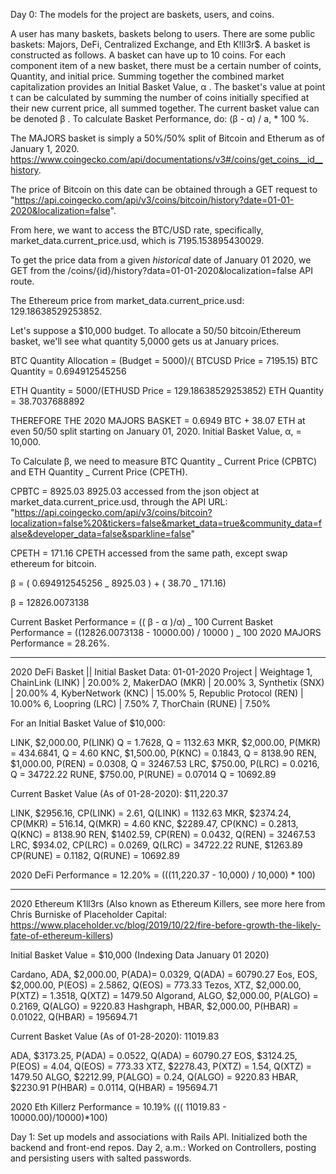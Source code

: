 Day 0: The models for the project are baskets, users, and coins.

A user has many baskets, baskets belong to users.
There are some public baskets: Majors, DeFi, Centralized Exchange, and Eth K!ll3r\$.
A basket is constructed as follows.
A basket can have up to 10 coins. For each component item of a new basket, there must be a certain number of coints, Quantity, and initial price. Summing together the combined market capitalization provides an Initial Basket Value, α . The basket's value at point t can be calculated by summing the number of coins initially specified at their new current price, all summed together. The current basket value can be denoted β . To calculate Basket Performance, do: (β - α) / a, \* 100 %.

The MAJORS basket is simply a 50%/50% split of Bitcoin and Etherum as of January 1, 2020. https://www.coingecko.com/api/documentations/v3#/coins/get_coins__id__history.

The price of Bitcoin on this date can be obtained through a GET request to "https://api.coingecko.com/api/v3/coins/bitcoin/history?date=01-01-2020&localization=false".

From here, we want to access the BTC/USD rate, specifically, market_data.current_price.usd, which is 7195.153895430029.

To get the price data from a given _historical_ date of January 01 2020, we GET from the /coins/{id}/history?data=01-01-2020&localization=false API route.

The Ethereum price from market_data.current_price.usd: 129.18638529253852.

Let's suppose a \$10,000 budget. To allocate a 50/50 bitcoin/Ethereum basket, we'll see what quantity 5,0000 gets us at January prices.

BTC Quantity Allocation = (Budget = 5000)/( BTCUSD Price = 7195.15)
BTC Quantity = 0.694912545256

ETH Quantity = 5000/(ETHUSD Price = 129.18638529253852)
ETH Quantity = 38.7037688892

THEREFORE THE 2020 MAJORS BASKET = 0.6949 BTC + 38.07 ETH at even 50/50 split starting on January 01, 2020. Initial Basket Value, α, = 10,000.

To Calculate β, we need to measure BTC Quantity _ Current Price (CPBTC) and ETH Quantity _ Current Price (CPETH).

CPBTC = 8925.03
8925.03 accessed from the json object at market_data.current_price.usd, through the API URL: "https://api.coingecko.com/api/v3/coins/bitcoin?localization=false%20&tickers=false&market_data=true&community_data=false&developer_data=false&sparkline=false"

CPETH = 171.16
CPETH accessed from the same path, except swap ethereum for bitcoin.

β = ( 0.694912545256 _ 8925.03 ) + ( 38.70 _ 171.16)

β = 12826.0073138

Current Basket Performance = (( β - α )/α) _ 100
Current Basket Performance = ((12826.0073138 - 10000.00) / 10000 ) _ 100
2020 MAJORS Performance = 28.26%.

---

2020 DeFi Basket || Initial Basket Data: 01-01-2020
Project | Weightage
1, ChainLink (LINK) | 20.00%
2, MakerDAO (MKR) | 20.00%
3, Synthetix (SNX) | 20.00%
4, KyberNetwork (KNC) | 15.00%
5, Republic Protocol (REN) | 10.00%
6, Loopring (LRC) | 7.50%
7, ThorChain (RUNE) | 7.50%

For an Initial Basket Value of \$10,000:

LINK, $2,000.00, P(LINK) Q = 1.7628, Q = 1132.63
MKR, $2,000.00, P(MKR) = 434.6841, Q = 4.60
KNC, $1,500.00, P(KNC) = 0.1843, Q = 8138.90
REN, $1,000.00, P(REN) = 0.0308, Q = 32467.53
LRC, $750.00, P(LRC) = 0.0216, Q = 34722.22
RUNE, $750.00, P(RUNE) = 0.07014 Q = 10692.89

Current Basket Value (As of 01-28-2020): \$11,220.37

LINK, $2956.16, CP(LINK) = 2.61, Q(LINK) = 1132.63
MKR, $2374.24, CP(MKR) = 516.14, Q(MKR) = 4.60
KNC, $2289.47, CP(KNC) = 0.2813, Q(KNC) = 8138.90
REN, $1402.59, CP(REN) = 0.0432, Q(REN) = 32467.53
LRC, $934.02, CP(LRC) = 0.0269, Q(LRC) = 34722.22
RUNE, $1263.89 CP(RUNE) = 0.1182, Q(RUNE) = 10692.89

2020 DeFi Performance = 12.20% = (((11,220.37 - 10,000) / 10,000) \* 100)

---

2020 Ethereum K1ll3rs (Also known as Ethereum Killers, see more here from Chris Burniske of Placeholder Capital: https://www.placeholder.vc/blog/2019/10/22/fire-before-growth-the-likely-fate-of-ethereum-killers)

Initial Basket Value = \$10,000 (Indexing Data January 01 2020)

Cardano, ADA, $2,000.00, P(ADA)= 0.0329, Q(ADA) = 60790.27
Eos, EOS, $2,000.00, P(EOS) = 2.5862, Q(EOS) = 773.33
Tezos, XTZ, $2,000.00, P(XTZ) = 1.3518, Q(XTZ) = 1479.50
Algorand, ALGO, $2,000.00, P(ALGO) = 0.2169, Q(ALGO) = 9220.83
Hashgraph, HBAR, \$2,000.00, P(HBAR) = 0.01022, Q(HBAR) = 195694.71

Current Basket Value (As of 01-28-2020): 11019.83

ADA, $3173.25, P(ADA) = 0.0522, Q(ADA) = 60790.27
EOS, $3124.25, P(EOS) = 4.04, Q(EOS) = 773.33
XTZ, $2278.43, P(XTZ) = 1.54, Q(XTZ) = 1479.50
ALGO, $2212.99, P(ALGO) = 0.24, Q(ALGO) = 9220.83
HBAR, \$2230.91 P(HBAR) = 0.0114, Q(HBAR) = 195694.71

2020 Eth Killerz Performance = 10.19% ((( 11019.83 - 10000.00)/10000)\*100)

Day 1: Set up models and associations with Rails API. Initialized both the backend and front-end repos.
Day 2, a.m.: Worked on Controllers, posting and persisting users with salted passwords.
